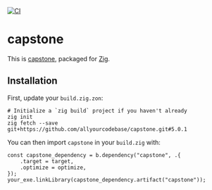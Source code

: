 [![CI](https://github.com/allyourcodebase/capstone/actions/workflows/ci.yaml/badge.svg)](https://github.com/allyourcodebase/capstone/actions)

# capstone

This is [capstone](https://github.com/capstone-engine/capstone), packaged for [Zig](https://ziglang.org/).

## Installation

First, update your `build.zig.zon`:

```
# Initialize a `zig build` project if you haven't already
zig init
zig fetch --save git+https://github.com/allyourcodebase/capstone.git#5.0.1
```

You can then import `capstone` in your `build.zig` with:

```zig
const capstone_dependency = b.dependency("capstone", .{
    .target = target,
    .optimize = optimize,
});
your_exe.linkLibrary(capstone_dependency.artifact("capstone"));
```
